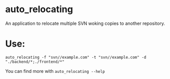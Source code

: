# auto_relocating

An application to relocate multiple SVN woking copies to another repository.

# Use:

```
auto_relocating -f "svn//example.com" -t "svn//example.com" -d "./backend/*;./frontend/*"
```

You can find more with ```auto_relocating --help```
